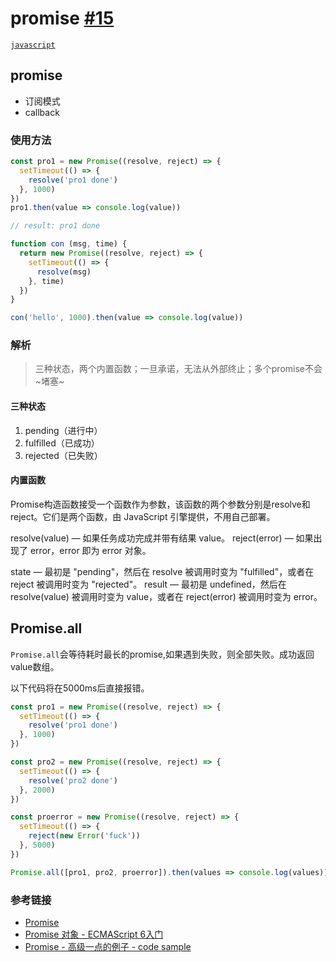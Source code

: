 # promise [#15](https://github.com/vhxubo/blog/issues/15)

[`javascript`](https://github.com/vhxubo/blog/issues?q=label:javascript)

## promise
- 订阅模式
- callback

### 使用方法

```javascript
const pro1 = new Promise((resolve, reject) => {
  setTimeout(() => {
    resolve('pro1 done')
  }, 1000)
})
pro1.then(value => console.log(value))

// result: pro1 done
```

```javascript
function con (msg, time) {
  return new Promise((resolve, reject) => {
    setTimeout(() => {
      resolve(msg)
    }, time)
  })
}

con('hello', 1000).then(value => console.log(value))
```

### 解析

> 三种状态，两个内置函数；一旦承诺，无法从外部终止；多个promise不会 ~堵塞~

#### 三种状态
1. pending（进行中）
2. fulfilled（已成功）
3. rejected（已失败）

#### 内置函数
Promise构造函数接受一个函数作为参数，该函数的两个参数分别是resolve和reject。它们是两个函数，由 JavaScript 引擎提供，不用自己部署。

resolve(value) — 如果任务成功完成并带有结果 value。
reject(error) — 如果出现了 error，error 即为 error 对象。

state — 最初是 "pending"，然后在 resolve 被调用时变为 "fulfilled"，或者在 reject 被调用时变为 "rejected"。
result — 最初是 undefined，然后在 resolve(value) 被调用时变为 value，或者在 reject(error) 被调用时变为 error。

## Promise.all

`Promise.all`会等待耗时最长的promise,如果遇到失败，则全部失败。成功返回value数组。

以下代码将在5000ms后直接报错。

```javascript
const pro1 = new Promise((resolve, reject) => {
  setTimeout(() => {
    resolve('pro1 done')
  }, 1000)
})

const pro2 = new Promise((resolve, reject) => {
  setTimeout(() => {
    resolve('pro2 done')
  }, 2000)
})

const proerror = new Promise((resolve, reject) => {
  setTimeout(() => {
    reject(new Error('fuck'))
  }, 5000)
})

Promise.all([pro1, pro2, proerror]).then(values => console.log(values))

```

### 参考链接

- [Promise](https://zh.javascript.info/promise-basics)
- [Promise 对象 - ECMAScript 6入门](https://es6.ruanyifeng.com/#docs/promise)
- [Promise - 高级一点的例子 - code sample](https://mdn.mozillademos.org/zh-CN/docs/Web/JavaScript/Reference/Global_Objects/Promise$samples/%E9%AB%98%E7%BA%A7%E4%B8%80%E7%82%B9%E7%9A%84%E4%BE%8B%E5%AD%90?revision=1652811)
